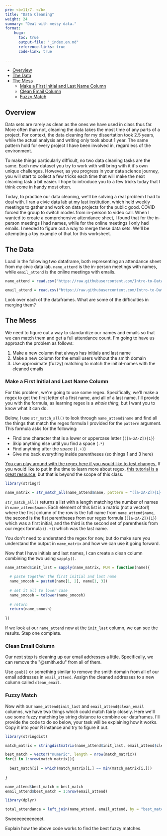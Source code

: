 ```yaml
---
pre: <b>11/7. </b>
title: "Data Cleaning"
weight: 24
summary: "Deal with messy data."
format:
    hugo:
      toc: true
      output-file: "_index.en.md"
      reference-links: true
      code-link: true
      
---
```




-   [Overview][]
-   [The Data][]
-   [The Mess][]
    -   [Make a First Initial and Last Name Column][]
    -   [Clean Email Column][]
    -   [Fuzzy Match][]

## Overview

Data sets are rarely as clean as the ones we have used in class thus far. More often than not, cleaning the data takes the most time of any parts of a project. For context, the data cleaning for my dissertation took 2.5 years, while the actual analysis and writing only took about 1 year. The same pattern hold for every project I have been involved in, regardless of the environment.

To make things particularly difficult, no two data cleaning tasks are the same. Each new dataset you try to work with will bring with it it's own unique challenges. However, as you progress in your data science journey, you will start to collect a few tricks each time that will make the next cleaning task a bit easier. I hope to introduce you to a few tricks today that I think come in handy most often.

Today, to practice our data cleaning, we'll be solving a real problem I had to deal with. I ran a civic data lab at my last institution, which held weekly meetings to gather and work on data projects for the public good. COVID forced the group to switch modes from in-person to video call. When I wanted to create a comprehensive attendance sheet, I found that for the in-person meetings I had names, while for the online meetings I only had emails. I needed to figure out a way to merge these data sets. We'll be attempting a toy example of that for this worksheet.

## The Data

Load in the following two dataframe, both representing an attendance sheet from my civic data lab. `name_attend` is the in-person meetings with names, while `email_attend` is the online meetings with emails.

``` r
name_attend = read.csv("https://raw.githubusercontent.com/Intro-to-Data-Science-Template/intro_to_data_science_reader/main/content/class_worksheets/26_data_cleaning/data/name_df.csv")

email_attend = read.csv("https://raw.githubusercontent.com/Intro-to-Data-Science-Template/intro_to_data_science_reader/main/content/class_worksheets/26_data_cleaning/data/email_df.csv")
```

<div class="question">

Look over each of the dataframes. What are some of the difficulties in merging them?

</div>

## The Mess

We need to figure out a way to standardize our names and emails so that we can match them and get a full attendance count. I'm going to have us approach the problem as follows:

1.  Make a new column that always has initials and last name
2.  Make a new column for the email users without the smith domain
3.  Use approximate (fuzzy) matching to match the initial-names with the cleaned emails

### Make a First Initial and Last Name Column

For this problem, we're going to use some regex. Specifically, we'll make a regex to get the first letter of a first name, and all of a last name. I'll provide you with the formula, as learning regex is a *whole thing*, but I want you to know what it can do.

Below, I use `str_match_all()` to look through `name_attend$name` and find all the things that match the regex formula I provided for the `pattern` argument. This formula asks for the following:

-   Find one character that is a lower or uppercase letter (`([a-zA-Z]){1}`)
-   Skip anything else until you find a space (`.*`)
-   Find anything after the space (`(.+)`)
-   Give me back everything inside parentheses (so things 1 and 3 here)

[You can play around with the regex here if you would like to test changes.][] If you would like to put in the time to learn more about regex, [this tutorial is a great resource][], but that is beyond the scope of this class.

``` r
library(stringr)

name_matrix = str_match_all(name_attend$name, pattern = "([a-zA-Z]){1}.* (.+)")
```

`str_match_all()` returns a list with a length matching the number of names in `name_attend$name`. Each element of this list is a matrix (not a vector!) where the first column of the row is the full name from `name_attend$name`, the second is the fist parentheses from our regex formula (`([a-zA-Z]){1}`) which was a first initial, and the third is the second set of parenthesis from our regex formula (`(.+)`) which was the last name.

<div class="question">

You don't need to understand the regex for now, but do make sure you understand the output in `name_matrix` and how we can use it going forward.

</div>

Now that I have initials and last names, I can create a clean column combining the two using `sapply()`.

``` r
name_attend$init_last = sapply(name_matrix, FUN = function(name){
  
  # paste together the first initial and last name
  name_smoosh = paste0(name[1, 2], name[1, 3])
  
  # set it all to lower case
  name_smoosh = tolower(name_smoosh)
  
  # return
  return(name_smoosh)
  
})
```

If we look at our `name_attend` now at the `init_last` column, we can see the results. Step one complete.

### Clean Email Column

Our next step is cleaning up our email addresses a little. Specifically, we can remove the "@smith.edu" from all of them.

<div class="question">

Use `gsub()` or something similar to remove the smith domain from all of our email addresses in `email_attend`. Assign the cleaned addresses to a new column called `clean_email`.

</div>

### Fuzzy Match

Now with our `name_attend$init_last` and `email_attend$clean_email` columns, we have two things which could match fairly closely. Here we'll use some fuzzy matching by string distance to combine our dataframes. I'll provide the code to do so below, your task will be explaining how it works. Copy it into your R instance and try to figure it out.

``` r
library(stringdist)

match_matrix = stringdistmatrix(name_attend$init_last, email_attend$clean_email, method = "cosine")

best_match = vector("numeric", length = nrow(match_matrix))
for(i in 1:nrow(match_matrix)){
  
  best_match[i] = which(match_matrix[i,] == min(match_matrix[i,]))
  
}

name_attend$best_match = best_match
email_attend$best_match = 1:nrow(email_attend)
```

``` r
library(dplyr)

total_attendance = left_join(name_attend, email_attend, by = "best_match")
```

Sweeeeeeeeeeeet.

<div class="question">

Explain how the above code works to find the best fuzzy matches.

</div>

  [Overview]: #overview
  [The Data]: #the-data
  [The Mess]: #the-mess
  [Make a First Initial and Last Name Column]: #make-a-first-initial-and-last-name-column
  [Clean Email Column]: #clean-email-column
  [Fuzzy Match]: #fuzzy-match
  [You can play around with the regex here if you would like to test changes.]: https://regex101.com/r/Z44FT9/1
  [this tutorial is a great resource]: https://regexlearn.com/learn/regex101
